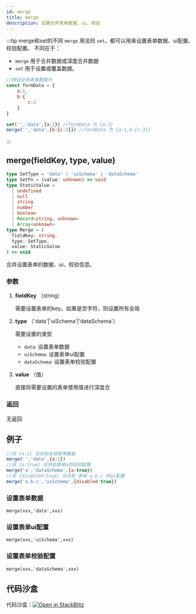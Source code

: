 ```yaml
---
id: merge
title: merge
description: 设置合并表单数据、ui、校验
---
```


:::tip merge和set的不同
`merge` 用法同 `set`。都可以用来设置表单数据、ui配置、校验配置。
不同在于：
-  `merge` 用于合并数据或深度合并数据
- `set` 用于设置或覆盖数据。


```js
//假设全局表单数据为
const formData = {
	a:1,
	b:{
		c:2
	}
}

set('','data',{a:1}) //formData 为 {a:1}
merge('','data',{b:{c:3}}) //formData 为 {a:1,b:{c:3}}
```


:::
## merge(fieldKey, type, value)

```ts
type SetType = 'data' | 'uiSchema' | 'dataSchema'
type SetFn = (value: unknown) => void
type StaticValue =
  | undefined
  | null
  | string
  | number
  | boolean
  | Record<string, unknown>
  | Array<unknown>
type Merge = (
  fieldKey: string,
  type: SetType,
  value: StaticValue
) => void
```

合并设置表单的数据、ui、校验信息。

### 参数

1. **fieldKey** （string）

	需要设置表单的key。如果是空字符，则设置所有全局

2. **type** （'data'|'uiSchema'|'dataSchema'）

	需要设置的类型

	- `data`: 设置表单数据
	- `uiSchema`: 设置表单ui配置
	- `dataSchema`: 设置表单校验配置

3. **value** （值）

	直接将需要设置的表单使用值进行深度合

		


	


### 返回

无返回



## 例子

```js
//将 {a:1} 合并到全局表单数据
merge('','data',{a:1})
//将 {a:true} 合并到表单a的校验配置
merge('a','dataSchema',{a:true})
//将 {disabled:true} 合并到 表单 a.b.c 的ui配置
merge('a.b.c','uiSchema',{disabled:true})
```

### 设置表单数据

```
merge(xxx,'data',xxx)
```

### 设置表单ui配置

```
merge(xxx,'uiSchema',xxx)
```

### 设置表单校验配置

```
merge(xxx,'dataSchema',xxx)
```
## 代码沙盒

代码沙盒：[![Open in StackBlitz](https://developer.stackblitz.com/img/open_in_stackblitz.svg)](https://stackblitz.com/edit/drip-form-1wvnzk?file=src/App.tsx)
